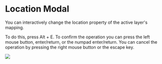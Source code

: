 # Location Modal

You can interactively change the location property of the active layer's mapping.

To do this, press Alt + E. To confirm the operation you can press the left mouse button, enter/return, or the numpad enter/return. You can cancel the operation by pressing the right mouse button or the escape key.

![](../img/gifs/location_modal.gif)
